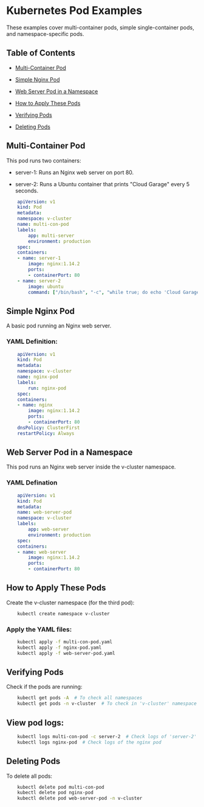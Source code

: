 # Kubernetes Pod Examples

These examples cover multi-container pods, simple single-container pods, and namespace-specific pods.

## Table of Contents

- [Multi-Container Pod](#Multi-Container-Pod)

- [Simple Nginx Pod](#Simple-Nginx-Pod)

- [Web Server Pod in a Namespace](#Web-Server-Pod-in-a-Namespace)

- [How to Apply These Pods](#How-to-Apply-These-Pods)

- [Verifying Pods](#Verifying-Pods)

- [Deleting Pods](#Deleting-Pods)

## Multi-Container Pod

This pod runs two containers:

- server-1: Runs an Nginx web server on port 80.

- server-2: Runs a Ubuntu container that prints "Cloud Garage" every 5 seconds.

```yaml
    apiVersion: v1
    kind: Pod
    metadata:
    namespace: v-cluster
    name: multi-con-pod
    labels:
        app: multi-server
        environment: production
    spec:
    containers:
    - name: server-1
        image: nginx:1.14.2
        ports:
        - containerPort: 80
    - name: server-2
        image: ubuntu
        command: ["/bin/bash", "-c", "while true; do echo 'Cloud Garage'; sleep 5; done"]
```

## Simple Nginx Pod

A basic pod running an Nginx web server.

### YAML Definition:

```yaml
    apiVersion: v1
    kind: Pod
    metadata:
    namespace: v-cluster
    name: nginx-pod
    labels:
        run: nginx-pod
    spec:
    containers:
    - name: nginx
        image: nginx:1.14.2
        ports:
        - containerPort: 80
    dnsPolicy: ClusterFirst
    restartPolicy: Always
```

## Web Server Pod in a Namespace

This pod runs an Nginx web server inside the v-cluster namespace.

### YAML Defination

```yaml
    apiVersion: v1
    kind: Pod
    metadata:
    name: web-server-pod
    namespace: v-cluster
    labels:
        app: web-server
        environment: production
    spec:
    containers:
    - name: web-server
        image: nginx:1.14.2
        ports:
        - containerPort: 80
```

## How to Apply These Pods

Create the v-cluster namespace (for the third pod):

```bash
    kubectl create namespace v-cluster
```

### Apply the YAML files:

```bash
    kubectl apply -f multi-con-pod.yaml
    kubectl apply -f nginx-pod.yaml
    kubectl apply -f web-server-pod.yaml
```

## Verifying Pods

Check if the pods are running:

```bash
    kubectl get pods -A  # To check all namespaces
    kubectl get pods -n v-cluster  # To check in 'v-cluster' namespace
```

## View pod logs:

```bash
    kubectl logs multi-con-pod -c server-2  # Check logs of 'server-2'
    kubectl logs nginx-pod  # Check logs of the nginx pod
```

## Deleting Pods

To delete all pods:

```bash
    kubectl delete pod multi-con-pod
    kubectl delete pod nginx-pod
    kubectl delete pod web-server-pod -n v-cluster
```